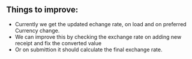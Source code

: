 ## Things to improve:

- Currently we get the updated echange rate, on load and on preferred Currency change.
- We can improve this by checking the exchange rate on adding new receipt and fix the converted value
- Or on submittion it should calculate the final exchange rate.

